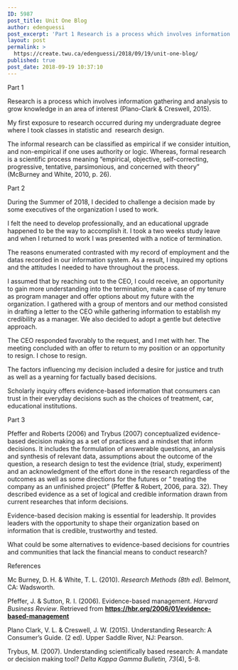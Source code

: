 ```yaml
---
ID: 5987
post_title: Unit One Blog
author: edenguessi
post_excerpt: 'Part 1 Research is a process which involves information gathering and analysis to grow knowledge in an area of interest (Plano-Clark &amp; Creswell, 2015). My first exposure to research occurred during my undergraduate degree where I took classes in statistic and &nbsp;research design. The informal research can be classified as empirical if we consider intuition,&hellip;'
layout: post
permalink: >
  https://create.twu.ca/edenguessi/2018/09/19/unit-one-blog/
published: true
post_date: 2018-09-19 10:37:10
---
```

Part 1

Research is a process which involves information gathering and analysis to grow knowledge in an area of interest (Plano-Clark &amp; Creswell, 2015).

My first exposure to research occurred during my undergraduate degree where I took classes in statistic and  research design.

The informal research can be classified as empirical if we consider intuition, and non-empirical if one uses authority or logic. Whereas, formal research is a scientific process meaning &#8220;empirical, objective, self-correcting, progressive, tentative, parsimonious, and concerned with theory&#8221; (McBurney and White, 2010, p. 26).

Part 2

During the Summer of 2018, I decided to challenge a decision made by some executives of the organization I used to work.

I felt the need to develop professionally, and an educational upgrade happened to be the way to accomplish it. I took a two weeks study leave and when I returned to work I was presented with a notice of termination.

The reasons enumerated contrasted with my record of employment and the datas recorded in our information system. As a result, I inquired my options and the attitudes I needed to have throughout the process.

I assumed that by reaching out to the CEO, I could receive, an opportunity to gain more understanding into the termination, make a case of my tenure as program manager and offer options about my future with the organization. I gathered with a group of mentors and our method consisted in drafting a letter to the CEO while gathering information to establish my credibility as a manager. We also decided to adopt a gentle but detective approach.

The CEO responded favorably to the request, and I met with her. The meeting concluded with an offer to return to my position or an opportunity to resign. I chose to resign.

The factors influencing my decision included a desire for justice and truth as well as a yearning for factually based decisions.

Scholarly inquiry offers evidence-based information that consumers can trust in their everyday decisions such as the choices of treatment, car, educational institutions.

Part 3

Pfeffer and Roberts (2006) and Trybus (2007) conceptualized evidence-based decision making as a set of practices and a mindset that inform decisions. It includes the formulation of answerable questions, an analysis and synthesis of relevant data, assumptions about the outcome of the question, a research design to test the evidence (trial, study, experiment) and an acknowledgment of the effort done in the research regardless of the outcomes as well as some directions for the futures or “ treating the company as an unfinished project” (Pfeffer &amp; Robert, 2006, para. 32). They described evidence as a set of logical and credible information drawn from current researches that inform decisions.

Evidence-based decision making is essential for leadership. It provides leaders with the opportunity to shape their organization based on information that is credible, trustworthy and tested.

What could be some alternatives to evidence-based decisions for countries and communities that lack the financial means to conduct research?

References

Mc Burney, D. H. &amp; White, T. L. (2010). <em>Research Methods (8th ed). </em>Belmont, CA: Wadsworth.

Pfeffer, J. &amp; Sutton, R. I. (2006). Evidence-based management. <em>Harvard Business Review</em>. Retrieved from <b><a href="https://hbr.org/2006/01/evidence-based-management">https://hbr.org/2006/01/evidence-based-management</a></b>

Plano Clark, V. L. &amp; Creswell, J. W. (2015). Understanding Research: A Consumer&#8217;s Guide. (2 ed). Upper Saddle River, NJ: Pearson.

Trybus, M. (2007). Understanding scientifically based research: A mandate or decision making tool? <em>Delta Kappa Gamma Bulletin, 73</em>(4), 5-8.

&nbsp;

&nbsp;